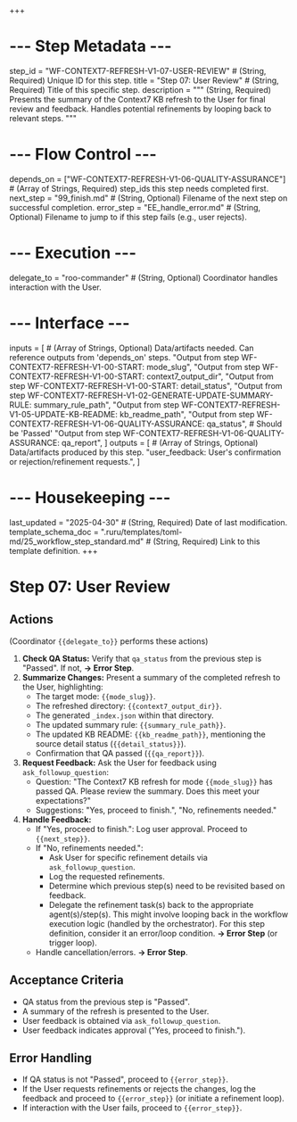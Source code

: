 +++
# --- Step Metadata ---
step_id = "WF-CONTEXT7-REFRESH-V1-07-USER-REVIEW" # (String, Required) Unique ID for this step.
title = "Step 07: User Review" # (String, Required) Title of this specific step.
description = """
(String, Required) Presents the summary of the Context7 KB refresh to the User for final review and feedback.
Handles potential refinements by looping back to relevant steps.
"""

# --- Flow Control ---
depends_on = ["WF-CONTEXT7-REFRESH-V1-06-QUALITY-ASSURANCE"] # (Array of Strings, Required) step_ids this step needs completed first.
next_step = "99_finish.md" # (String, Optional) Filename of the next step on successful completion.
error_step = "EE_handle_error.md" # (String, Optional) Filename to jump to if this step fails (e.g., user rejects).

# --- Execution ---
delegate_to = "roo-commander" # (String, Optional) Coordinator handles interaction with the User.

# --- Interface ---
inputs = [ # (Array of Strings, Optional) Data/artifacts needed. Can reference outputs from 'depends_on' steps.
    "Output from step WF-CONTEXT7-REFRESH-V1-00-START: mode_slug",
    "Output from step WF-CONTEXT7-REFRESH-V1-00-START: context7_output_dir",
    "Output from step WF-CONTEXT7-REFRESH-V1-00-START: detail_status",
    "Output from step WF-CONTEXT7-REFRESH-V1-02-GENERATE-UPDATE-SUMMARY-RULE: summary_rule_path",
    "Output from step WF-CONTEXT7-REFRESH-V1-05-UPDATE-KB-README: kb_readme_path",
    "Output from step WF-CONTEXT7-REFRESH-V1-06-QUALITY-ASSURANCE: qa_status", # Should be 'Passed'
    "Output from step WF-CONTEXT7-REFRESH-V1-06-QUALITY-ASSURANCE: qa_report",
]
outputs = [ # (Array of Strings, Optional) Data/artifacts produced by this step.
    "user_feedback: User's confirmation or rejection/refinement requests.",
]

# --- Housekeeping ---
last_updated = "2025-04-30" # (String, Required) Date of last modification.
template_schema_doc = ".ruru/templates/toml-md/25_workflow_step_standard.md" # (String, Required) Link to this template definition.
+++

# Step 07: User Review

## Actions

(Coordinator `{{delegate_to}}` performs these actions)

1.  **Check QA Status:** Verify that `qa_status` from the previous step is "Passed". If not, **-> Error Step**.
2.  **Summarize Changes:** Present a summary of the completed refresh to the User, highlighting:
    *   The target mode: `{{mode_slug}}`.
    *   The refreshed directory: `{{context7_output_dir}}`.
    *   The generated `_index.json` within that directory.
    *   The updated summary rule: `{{summary_rule_path}}`.
    *   The updated KB README: `{{kb_readme_path}}`, mentioning the source detail status (`{{detail_status}}`).
    *   Confirmation that QA passed (`{{qa_report}}`).
3.  **Request Feedback:** Ask the User for feedback using `ask_followup_question`:
    *   Question: "The Context7 KB refresh for mode `{{mode_slug}}` has passed QA. Please review the summary. Does this meet your expectations?"
    *   Suggestions: "Yes, proceed to finish.", "No, refinements needed."
4.  **Handle Feedback:**
    *   If "Yes, proceed to finish.": Log user approval. Proceed to `{{next_step}}`.
    *   If "No, refinements needed.":
        *   Ask User for specific refinement details via `ask_followup_question`.
        *   Log the requested refinements.
        *   Determine which previous step(s) need to be revisited based on feedback.
        *   Delegate the refinement task(s) back to the appropriate agent(s)/step(s). This might involve looping back in the workflow execution logic (handled by the orchestrator). For this step definition, consider it an error/loop condition. **-> Error Step** (or trigger loop).
    *   Handle cancellation/errors. **-> Error Step**.

## Acceptance Criteria

*   QA status from the previous step is "Passed".
*   A summary of the refresh is presented to the User.
*   User feedback is obtained via `ask_followup_question`.
*   User feedback indicates approval ("Yes, proceed to finish.").

## Error Handling

*   If QA status is not "Passed", proceed to `{{error_step}}`.
*   If the User requests refinements or rejects the changes, log the feedback and proceed to `{{error_step}}` (or initiate a refinement loop).
*   If interaction with the User fails, proceed to `{{error_step}}`.